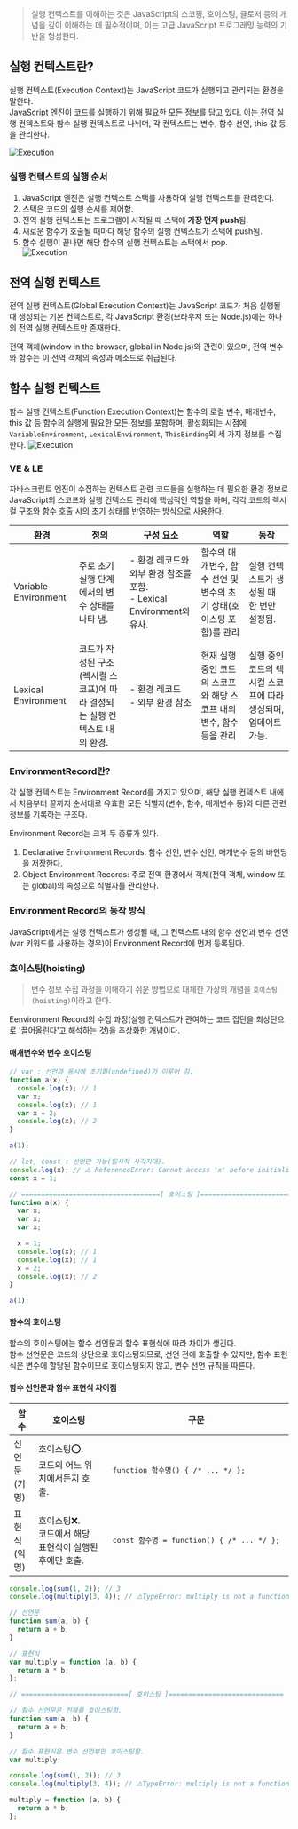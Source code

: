 > 실행 컨텍스트를 이해하는 것은 JavaScript의 스코핑, 호이스팅, 클로저 등의 개념을 깊이 이해하는 데 필수적이며, 이는 고급 JavaScript 프로그래밍 능력의 기반을 형성한다.

## 실행 컨텍스트란?

실행 컨텍스트(Execution Context)는 JavaScript 코드가 실행되고 관리되는 환경을 말한다.  
JavaScript 엔진이 코드를 실행하기 위해 필요한 모든 정보를 담고 있다. 이는 전역 실행 컨텍스트와 함수 실행 컨텍스트로 나뉘며, 각 컨텍스트는 변수, 함수 선언, this 값 등을 관리한다.

![Execution](/images/posts/javascript/execution.png)

### 실행 컨텍스트의 실행 순서

1. JavaScript 엔진은 실행 컨텍스트 스택를 사용하여 실행 컨텍스트를 관리한다.
2. 스택은 코드의 실행 순서를 제어함.
3. 전역 실행 컨텍스트는 프로그램이 시작될 때 스택에 **가장 먼저 push**됨.
4. 새로운 함수가 호출될 때마다 해당 함수의 실행 컨텍스트가 스택에 push됨.
5. 함수 실행이 끝나면 해당 함수의 실행 컨텍스트는 스택에서 pop.  
   ![Execution](/images/posts/javascript/execution2.png)

## 전역 실행 컨텍스트

전역 실행 컨텍스트(Global Execution Context)는 JavaScript 코드가 처음 실행될 때 생성되는 기본 컨텍스트로, 각 JavaScript 환경(브라우저 또는 Node.js)에는 하나의 전역 실행 컨텍스트만 존재한다.

전역 객체(window in the browser, global in Node.js)와 관련이 있으며, 전역 변수와 함수는 이 전역 객체의 속성과 메소드로 취급된다.

## 함수 실행 컨텍스트

함수 실행 컨텍스트(Function Execution Context)는 함수의 로컬 변수, 매개변수, this 값 등 함수의 실행에 필요한 모든 정보를 포함하며, 활성화되는 시점에 `VariableEnvironment`, `LexicalEnvironment`, `ThisBinding`의 세 가지 정보를 수집한다.
![Execution](/images/posts/javascript/execution3.png "참고: [10분 테코톡] 💙하루의 실행 컨텍스트 (https://www.youtube.com/watch?v=EWfujNzSUmw)")

### VE & LE

자바스크립트 엔진이 수집하는 컨텍스트 관련 코드들을 실행하는 데 필요한 환경 정보로 JavaScript의 스코프와 실행 컨텍스트 관리에 핵심적인 역할을 하며, 각각 코드의 렉시컬 구조와 함수 호출 시의 초기 상태를 반영하는 방식으로 사용한다.

| 환경                 | 정의                                                                       | 구성 요소                                                                 | 역할                                                                 | 동작                                                           |
| -------------------- | -------------------------------------------------------------------------- | ------------------------------------------------------------------------- | -------------------------------------------------------------------- | -------------------------------------------------------------- |
| Variable Environment | 주로 초기 실행 단계에서의 변수 상태를 나타 냄.                             | - 환경 레코드와 외부 환경 참조를 포함. <br> - Lexical Environment와 유사. | 함수의 매개변수, 함수 선언 및 변수의 초기 상태(호이스팅 포함)를 관리 | 실행 컨텍스트가 생성될 때 한 번만 설정됨.                      |
| Lexical Environment  | 코드가 작성된 구조(렉시컬 스코프)에 따라 결정되는 실행 컨텍스트 내의 환경. | - 환경 레코드 <br> - 외부 환경 참조                                       | 현재 실행 중인 코드의 스코프와 해당 스코프 내의 변수, 함수 등을 관리 | 실행 중인 코드의 렉시컬 스코프에 따라 생성되며, 업데이트 가능. |

### EnvironmentRecord란?

각 실행 컨텍스트는 Environment Record를 가지고 있으며, 해당 실행 컨텍스트 내에서 처음부터 끝까지 순서대로 유효한 모든 식별자(변수, 함수, 매개변수 등)와 다른 관련 정보를 기록하는 구조다.

Environment Record는 크게 두 종류가 있다.

1. Declarative Environment Records: 함수 선언, 변수 선언, 매개변수 등의 바인딩을 저장한다.
2. Object Environment Records: 주로 전역 환경에서 객체(전역 객체, window 또는 global)의 속성으로 식별자를 관리한다.

### Environment Record의 동작 방식

JavaScript에서는 실행 컨텍스트가 생성될 때, 그 컨텍스트 내의 함수 선언과 변수 선언(var 키워드를 사용하는 경우)이 Environment Record에 먼저 등록된다.

### 호이스팅(hoisting)

> 변수 정보 수집 과정을 이해하기 쉬운 방법으로 대체한 가상의 개념을 `호이스팅(hoisting)`이라고 한다.

Eenvironment Record의 수집 과정(실행 컨텍스트가 관여하는 코드 집단을 최상단으로 '끌어올린다'고 해석하는 것)을 추상화한 개념이다.

#### 매개변수와 변수 호이스팅

```javascript
// var : 선언과 동시에 초기화(undefined)가 이루어 짐.
function a(x) {
  console.log(x); // 1
  var x;
  console.log(x); // 1
  var x = 2;
  console.log(x); // 2
}

a(1);

// let, const : 선언만 가능(일시적 사각지대).
console.log(x); // ⚠️ ReferenceError: Cannot access 'x' before initialization
const x = 1;

// ===================================[ 호이스팅 ]====================================
function a(x) {
  var x;
  var x;
  var x;

  x = 1;
  console.log(x); // 1
  console.log(x); // 1
  x = 2;
  console.log(x); // 2
}

a(1);
```

#### 함수의 호이스팅

함수의 호이스팅에는 함수 선언문과 함수 표현식에 따라 차이가 생긴다.  
함수 선언문은 코드의 상단으로 호이스팅되므로, 선언 전에 호출할 수 있지만, 함수 표현식은 변수에 할당된 함수이므로 호이스팅되지 않고, 변수 선언 규칙을 따른다.

#### 함수 선언문과 함수 표현식 차이점

| 함수              | 호이스팅                                                   | 구문                                                    |
| ----------------- | ---------------------------------------------------------- | ------------------------------------------------------- |
| 선언문<br/>(기명) | 호이스팅⭕.<br/>코드의 어느 위치에서든지 호출.             | <pre> function 함수명() { /\* ... \*/ }; </pre>         |
| 표현식<br/>(익명) | 호이스팅❌.<br/>코드에서 해당 표현식이 실행된 후에만 호출. | <pre> const 함수명 = function() { /\* ... \*/ }; </pre> |

```javascript
console.log(sum(1, 2)); // 3
console.log(multiply(3, 4)); // ⚠️TypeError: multiply is not a function

// 선언문
function sum(a, b) {
  return a + b;
}

// 표현식
var multiply = function (a, b) {
  return a * b;
};

// ===========================[ 호이스팅 ]=============================

// 함수 선언문은 전체를 호이스팅함.
function sum(a, b) {
  return a + b;
}

// 함수 표현식은 변수 선언부만 호이스팅함.
var multiply;

console.log(sum(1, 2)); // 3
console.log(multiply(3, 4)); // ⚠️TypeError: multiply is not a function

multiply = function (a, b) {
  return a * b;
};
```
